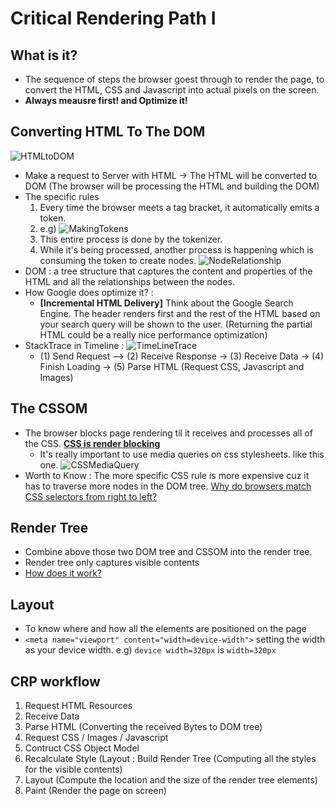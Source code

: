 # Critical Rendering Path I

## What is it?
- The sequence of steps the browser goest through to render the page, to convert the HTML, CSS and Javascript into actual pixels on the screen.
- **Always meausre first! and Optimize it!**

## Converting HTML To The DOM
![HTMLtoDOM](/Users/user2/Documents/Programming/TIL/udacity/htmlToDOM.png "HTMLtoDOM")
- Make a request to Server with HTML -> The HTML will be converted to DOM (The browser will be processing the HTML and building the DOM)
- The specific rules
  1. Every time the browser meets a tag bracket, it automatically emits a token.
  2. e.g)
  ![MakingTokens](/Users/user2/Documents/Programming/TIL/udacity/makingAtoken.png "MakingTokens")
  3. This entire process is done by the tokenizer.
  4. While it's being processed, another process is happening which is consuming the token to create nodes.
  ![NodeRelationship](/Users/user2/Documents/Programming/TIL/udacity/nodesRelationship.png "NodeRelationship")
- DOM : a tree structure that captures the content and properties of the HTML and all the relationships between the nodes.
- How Google does optimize it? :
  - **[Incremental HTML Delivery]** Think about the Google Search Engine. The header renders first and the rest of the HTML based on your search query will be shown to the user. (Returning the partial HTML could be a really nice performance optimization)
- StackTrace in Timeline :
  ![TimeLineTrace](/Users/user2/Documents/Programming/TIL/udacity/timeline.png "TimeLineTrace")
  - (1) Send Request --> (2) Receive Response -> (3) Receive Data -> (4) Finish Loading -> (5) Parse HTML (Request CSS, Javascript and Images)

## The CSSOM
- The browser blocks page rendering til it receives and processes all of the CSS. **[CSS is render blocking](https://developers.google.com/web/fundamentals/performance/critical-rendering-path/render-blocking-css?hl=en)**
  - It's really important to use media queries on css stylesheets. like this one.
  ![CSSMediaQuery](/Users/user2/Documents/Programming/TIL/udacity/css_mediaQuery.png "CSSMediaQuery")
- Worth to Know : The more specific CSS rule is more expensive cuz it has to traverse more nodes in the DOM tree. [Why do browsers match CSS selectors from right to left?](http://stackoverflow.com/questions/5797014/why-do-browsers-match-css-selectors-from-right-to-left)

## Render Tree
- Combine above those two DOM tree and CSSOM into the render tree.
- Render tree only captures visible contents
- [How does it work?](https://developers.google.com/web/fundamentals/performance/critical-rendering-path/render-tree-construction?hl=en)

## Layout
- To know where and how all the elements are positioned on the page
- `<meta name="viewport" content="width=device-width">` setting the width as your device width. e.g) `device width=320px` is `width=320px`

## CRP workflow
1. Request HTML Resources
2. Receive Data
3. Parse HTML (Converting the received Bytes to DOM tree)
4. Request CSS / Images / Javascript
5. Contruct CSS Object Model
6. Recalculate Style (Layout : Build Render Tree (Computing all the styles for the visible contents)
7. Layout (Compute the location and the size of the render tree elements)
8. Paint (Render the page on screen)
